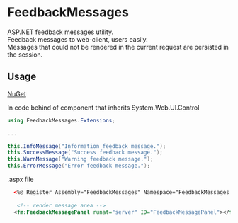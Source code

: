 # FeedbackMessages
ASP.NET feedback messages utility.  
Feedback messages to web-client, users easily.  
Messages that could not be rendered in the current request are persisted in the session.


## Usage

[NuGet](https://www.nuget.org/packages/FeedbackMessages/)

In code behind of component that inherits System.Web.UI.Control
```C#
using FeedbackMessages.Extensions;

...

this.InfoMessage("Information feedback message.");
this.SuccessMessage("Success feedback message.");
this.WarnMessage("Warning feedback message.");
this.ErrorMessage("Error feedback message.");

```


.aspx file
```xml
  <%@ Register Assembly="FeedbackMessages" Namespace="FeedbackMessages.Components" TagPrefix="fm" %>
  
   <!-- render message area -->
  <fm:FeedbackMessagePanel runat="server" ID="FeedbackMessagePanel"></fm:FeedbackMessagePanel>
```
